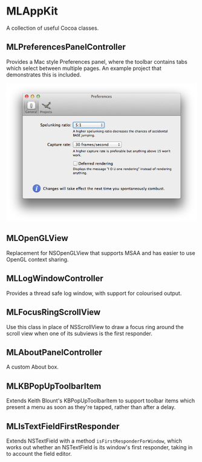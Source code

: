 MLAppKit
========

A collection of useful Cocoa classes.

## MLPreferencesPanelController

Provides a Mac style Preferences panel, where the toolbar contains tabs which select between multiple pages. An example project that demonstrates this is included.

![Preferences Panel](https://github.com/malord/MLAppKit/raw/master/Screenshots/PreferencesPanel.png)

## MLOpenGLView

Replacement for NSOpenGLView that supports MSAA and has easier to use OpenGL context sharing.

## MLLogWindowController

Provides a thread safe log window, with support for colourised output.

## MLFocusRingScrollView

Use this class in place of NSScrollView to draw a focus ring around the scroll view when one of its subviews is the first responder.

## MLAboutPanelController

A custom About box.

## MLKBPopUpToolbarItem

Extends Keith Blount's KBPopUpToolbarItem to support toolbar items which present a menu as soon as they're tapped, rather than after a delay.

## MLIsTextFieldFirstResponder

Extends NSTextField with a method `isFirstResponderForWindow`, which works out whether an NSTextField is its window's first responder, taking in to account the field editor.


